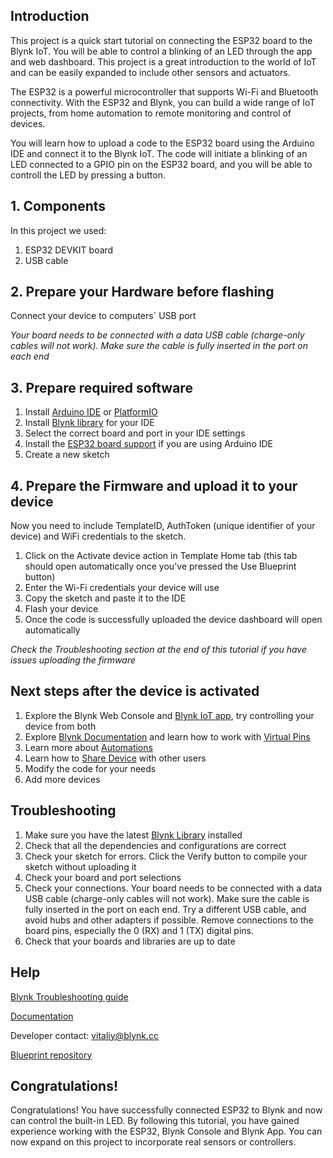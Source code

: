 ## Introduction
This project is a quick start tutorial on connecting the ESP32 board to the Blynk IoT. You will be able to control a blinking of an LED through the app and web dashboard. This project is a great introduction to the world of IoT and can be easily expanded to include other sensors and actuators.

The ESP32 is a powerful microcontroller that supports Wi-Fi and Bluetooth connectivity. With the ESP32 and Blynk, you can build a wide range of IoT projects, from home automation to remote monitoring and control of devices.

You will learn how to upload a code to the ESP32 board using the Arduino IDE and connect it to the Blynk IoT. The code will initiate a blinking of an LED connected to a GPIO pin on the ESP32 board, and you will be able to controll the LED by pressing a button.

## 1. Components
In this project we used:
1. ESP32 DEVKIT board
2. USB cable

## 2. Prepare your Hardware before flashing
Connect your device to computers` USB port

_Your board needs to be connected with a data USB cable (charge-only cables will not work). Make sure the cable is fully inserted in the port on each end_
## 3. Prepare required software
1. Install [Arduino IDE](https://www.arduino.cc/en/software) or [PlatformIO](https://platformio.org/install)
2. Install [Blynk library](https://docs.blynk.io/en/blynk-library-firmware-api/installation) for your IDE
3. Select the correct board and port in your IDE settings
4. Install the [ESP32 board support](https://randomnerdtutorials.com/installing-the-esp32-board-in-arduino-ide-windows-instructions/) if you are using Arduino IDE
5. Create a new sketch
## 4. Prepare the Firmware and upload it to your device
Now you need to include TemplateID, AuthToken (unique identifier of your device) and WiFi credentials to the sketch.
1. Click on the Activate device action in Template Home tab (this tab should open automatically once you've pressed the Use Blueprint button)
2. Enter the Wi-Fi credentials your device will use
3. Copy the sketch and paste it to the IDE
4. Flash your device
5. Once the code is successfully uploaded the device dashboard will open automatically


_Check the Troubleshooting section at the end of this tutorial if you have issues uploading the firmware_
## Next steps after the device is activated
1. Explore the Blynk Web Console and [Blynk IoT app](https://docs.blynk.io/en/downloads/blynk-apps-for-ios-and-android), try controlling your device from both
2. Explore [Blynk Documentation](https://docs.blynk.io/en/) and learn how to work with [Virtual Pins](https://docs.blynk.io/en/getting-started/using-virtual-pins-to-control-physical-devices)
3. Learn more about [Automations](https://docs.blynk.io/en/concepts/automations)
4. Learn how to [Share Device](https://docs.blynk.io/en/concepts/users) with other users
5. Modify the code for your needs
6. Add more devices
## Troubleshooting
1. Make sure you have the latest [Blynk Library](https://docs.blynk.io/en/blynk-library-firmware-api/installation) installed
2. Check that all the dependencies and configurations are correct
3. Check your sketch for errors. Click the Verify button to compile your sketch without uploading it
4. Check your board and port selections
5. Check your connections. Your board needs to be connected with a data USB cable (charge-only cables will not work). Make sure the cable is fully inserted in the port on each end. Try a different USB cable, and avoid hubs and other adapters if possible. Remove connections to the board pins, especially the 0 (RX) and 1 (TX) digital pins.
6. Check that your boards and libraries are up to date

## Help
[Blynk Troubleshooting guide](https://docs.blynk.io/en/troubleshooting/general-issues)

[Documentation](https://docs.blynk.io/en/)

Developer contact: vitaliy@blynk.cc

[Blueprint repository](https://github.com/vveretko/Blynk-ESP32-System-LED)

## Congratulations!
Congratulations! You have successfully connected ESP32 to Blynk and now can control the built-in LED. By following this tutorial, you have gained experience working with the ESP32, Blynk Console and Blynk App. You can now expand on this project to incorporate real sensors or controllers.

